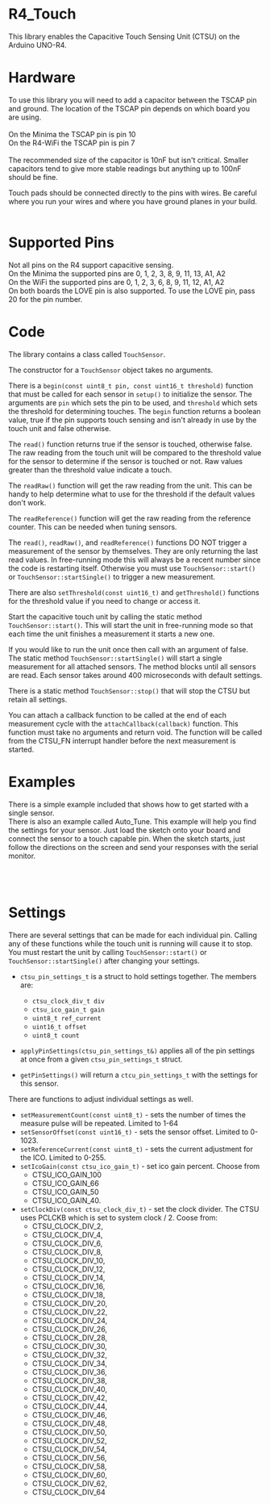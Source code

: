 # R4_Touch

This library enables the Capacitive Touch Sensing Unit (CTSU) on the Arduino UNO-R4.  

# Hardware

To use this library you will need to add a capacitor between the TSCAP pin and ground.  The location of the TSCAP pin depends on which board you are using.<br><br>
On the Minima the TSCAP pin is pin 10<br>
On the R4-WiFi the TSCAP pin is pin 7<br><br>
The recommended size of the capacitor is 10nF but isn't critical.  Smaller capacitors tend to give more stable readings but anything up to 100nF should be fine. 

Touch pads should be connected directly to the pins with wires.  Be careful where you run your wires and where you have ground planes in your build.  
<br>

# Supported Pins

Not all pins on the R4 support capacitive sensing.<br>
On the Minima the supported pins are 0, 1, 2, 3, 8, 9, 11, 13, A1, A2<br>
On the WiFi the supported pins are 0, 1, 2, 3, 6, 8, 9, 11, 12, A1, A2<br>
On both boards the LOVE pin is also supported.  To use the LOVE pin, pass 20 for the pin number. 

# Code

The library contains a class called `TouchSensor`.  

The constructor for a `TouchSensor` object takes no arguments.  

There is a `begin(const uint8_t pin, const uint16_t threshold)` function that must be called for each sensor in `setup()` to initialize the sensor.  The arguments are `pin` which sets the pin to be used, and `threshold` which sets the threshold for determining touches.  The `begin` function returns a boolean value, true if the pin supports touch sensing and isn't already in use by the touch unit and false otherwise.  

The `read()` function returns true if the sensor is touched, otherwise false.  The raw reading from the touch unit will be compared to the threshold value for the sensor to determine if the sensor is touched or not.  Raw values greater than the threshold value indicate a touch.  

The `readRaw()` function will get the raw reading from the unit.  This can be handy to help determine what to use for the threshold if the default values don't work.  

The `readReference()` function will get the raw reading from the reference counter.  This can be needed when tuning sensors. 

The `read()`, `readRaw()`, and `readReference()` functions DO NOT trigger a measurement of the sensor by themselves.  They are only returning the last read values.  In free-running mode this will always be a recent number since the code is restarting itself.  Otherwise you must use `TouchSensor::start()` or `TouchSensor::startSingle()` to trigger a new measurement.  

There are also `setThreshold(const uint16_t)` and `getThreshold()` functions for the threshold value if you need to change or access it. 

Start the capacitive touch unit by calling the static method `TouchSensor::start()`.  This will start the unit in free-running mode so that each time the unit finishes a measurement it starts a new one. 

If you would like to run the unit once then call with an argument of false.  The static method `TouchSensor::startSingle()` will start a single measurement for all attached sensors.  The method blocks until all sensors are read.  Each sensor takes around 400 microseconds with default settings.  

There is a static method `TouchSensor::stop()` that will stop the CTSU but retain all settings. 

You can attach a callback function to be called at the end of each measurement cycle with the `attachCallback(callback)` function.  This function must take no arguments and return void.  The function will be called from the CTSU_FN interrupt handler before the next measurement is started.  


# Examples

There is a simple example included that shows how to get started with a single sensor.<br>
There is also an example called Auto_Tune.  This example will help you find the settings for your sensor.  Just load the sketch onto your board and connect the sensor to a touch capable pin.  When the sketch starts, just follow the directions on the screen and send your responses with the serial monitor.

<br><br>

# Settings

There are several settings that can be made for each individual pin.  Calling any of these functions while the touch unit is running will cause it to stop.  You must restart the unit by calling `TouchSensor::start()` or `TouchSensor::startSingle()` after changing your settings. 

* `ctsu_pin_settings_t` is a struct to hold settings together.  The members are:
  - `ctsu_clock_div_t div`
  - `ctsu_ico_gain_t gain`
  - `uint8_t ref_current`
  - `uint16_t offset`
  - `uint8_t count` 

* `applyPinSettings(ctsu_pin_settings_t&)` applies all of the pin settings at once from a given `ctsu_pin_settings_t` struct. 
* `getPinSettings()` will return a `ctcu_pin_settings_t` with the settings for this sensor. 

There are functions to adjust individual settings as well.  

* `setMeasurementCount(const uint8_t)` - sets the number of times the measure pulse will be repeated.  Limited to 1-64
* `setSensorOffset(const uint16_t)` - sets the sensor offset.  Limited to 0-1023.
* `setReferenceCurrent(const uint8_t)` - sets the current adjustment for the ICO.  Limited to 0-255.
* `setIcoGain(const ctsu_ico_gain_t)` - set ico gain percent.  Choose from 
  - CTSU_ICO_GAIN_100
  - CTSU_ICO_GAIN_66
  - CTSU_ICO_GAIN_50
  - CTSU_ICO_GAIN_40.
* `setClockDiv(const ctsu_clock_div_t)` - set the clock divider.  The CTSU uses PCLCKB which is set to system clock / 2.  Coose from:
  - CTSU_CLOCK_DIV_2,
  - CTSU_CLOCK_DIV_4,
  - CTSU_CLOCK_DIV_6,
  - CTSU_CLOCK_DIV_8,
  - CTSU_CLOCK_DIV_10,
  - CTSU_CLOCK_DIV_12,
  - CTSU_CLOCK_DIV_14,
  - CTSU_CLOCK_DIV_16,
  - CTSU_CLOCK_DIV_18,
  - CTSU_CLOCK_DIV_20,
  - CTSU_CLOCK_DIV_22,
  - CTSU_CLOCK_DIV_24,
  - CTSU_CLOCK_DIV_26,
  - CTSU_CLOCK_DIV_28,
  - CTSU_CLOCK_DIV_30,
  - CTSU_CLOCK_DIV_32,
  - CTSU_CLOCK_DIV_34,
  - CTSU_CLOCK_DIV_36,
  - CTSU_CLOCK_DIV_38,
  - CTSU_CLOCK_DIV_40,
  - CTSU_CLOCK_DIV_42,
  - CTSU_CLOCK_DIV_44,
  - CTSU_CLOCK_DIV_46,
  - CTSU_CLOCK_DIV_48,
  - CTSU_CLOCK_DIV_50,
  - CTSU_CLOCK_DIV_52,
  - CTSU_CLOCK_DIV_54,
  - CTSU_CLOCK_DIV_56,
  - CTSU_CLOCK_DIV_58,
  - CTSU_CLOCK_DIV_60,
  - CTSU_CLOCK_DIV_62,
  - CTSU_CLOCK_DIV_64